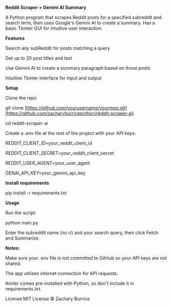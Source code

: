**Reddit Scraper + Gemini AI Summary**

A Python program that scrapes Reddit posts for a specified subreddit and search term, then uses Google's Gemini AI to create a summary. Has a basic Tkinter GUI for intuitive user interaction.

**Features**


Search any subReddit for posts matching a query

Get up to 20 post titles and text

Use Gemini AI to create a summary paragraph based on those posts

Intuitive Tkinter interface for input and output

**Setup**

Clone the repo

git clone [https://github.com/yourusername/yourrepo.git](https://github.com/zacharyburricepython/reddit-scraper-ai)

cd reddit-scraper-ai

Create a .env file at the root of the project with your API keys:

REDDIT_CLIENT_ID=your_reddit_client_id

REDDIT_CLIENT_SECRET=your_reddit_client_secret

REDDIT_USER_AGENT=your_user_agent

GENAI_API_KEY=your_gemini_api_key

**Install requirements**

pip install -r requirements.txt

**Usage**


Run the script:

python main.py

Enter the subreddit name (no r/) and your search query, then click Fetch and Summarize.

**Notes:**


Make sure your .env file is not committed to GitHub so your API keys are not shared.

The app utilizes internet connection for API requests.

tkinter comes pre-installed with Python, so don't include it in requirements.txt.




License
MIT License © Zachary Burrice

